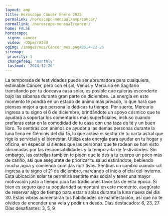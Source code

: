 ```yaml
---
layout: amp
title: Horoscopo Cáncer Enero 2025 
permalink: /horoscopo-mensual/amp/cancer/
normallink: /horoscopo-mensual/cancer/
home: FALSE
horoscopo:
 signo: cancer
 video: -DQpmrrAIeU
ogimg: /images/mes/Cáncer_mes.png#2024-12-26
sitemap:
 priority: 1
 changefreq: 'monthly'
 lastmod: '2024-12-26'
---
```



La temporada de festividades puede ser abrumadora para cualquiera, estimable Cáncer, pero con el sol, Venus y Mercurio en Sagitario transitando por tu doceava casa solar, es posible que quieras esconderte bajo las sábanas durante gran parte de diciembre. La energía en este momento te pondrá en un estado de ánimo más privado, lo que hará que pienses mejor a qué persona le dedicas tu tiempo. Por suerte, Mercurio ingresa a tu signo el 6 de diciembre, brindándote un apoyo cósmico que te ayudará a soportar los comentarios más superficiales, incluso cuando prefieras estar en la comodidad de tu casa con una taza de té y un buen libro.
Te sentirás con ánimos de ayudar a las demás personas durante la luna llena en Géminis del día 15, lo que activa el sector de tu carta astral que rige lo servicial y el bienestar. Utiliza esta energía para ayudar en tu hogar y oficina, en especial si sientes que las personas que te rodean se han visto abrumadas por las responsabilidades y la temporada de festividades. Sin embargo, las estrellas también te piden que le des a tu cuerpo un poco más de cariño, así que asegúrate de priorizar tu salud estirándote, bebiendo mucha agua y comiendo comidas nutritivas.
Sentirás un cambio cuando sol ingresa a tu signo el 21 de diciembre, marcando el inicio oficial del invierno. Esta ubicación solar te permitirá sentirte más social y tener una mayor motivación justo a tiempo para tus tradiciones favoritas de esta época. Si bien es seguro que tu popularidad aumentará en este momento, asegúrate de reservar algo de tiempo para estar a solas durante la luna nueva del día 30. Estas vibras aumentarán tus habilidades de manifestación, así que no te olvides de encender una vela y pedir un deseo.
Días destacados: 6, 23, 27
Días desafiantes: 3, 5, 9